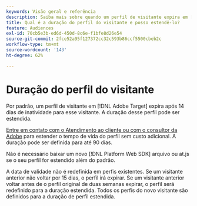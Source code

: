 ```yaml
---
keywords: Visão geral e referência
description: Saiba mais sobre quando um perfil de visitante expira em [!DNL Adobe Target].
title: Qual é a duração do perfil do visitante e posso estendê-lo?
feature: Audiences
exl-id: 70cb5e3b-ed6d-450d-8c6e-f1bfe8d26e54
source-git-commit: 2fce52a95f127372cc32c593b86ccf5500cbeb2c
workflow-type: tm+mt
source-wordcount: '143'
ht-degree: 62%

---
```


# Duração do perfil do visitante

Por padrão, um perfil de visitante em [!DNL Adobe Target] expira após 14 dias de inatividade para esse visitante. A duração desse perfil pode ser estendida.

[Entre em contato com o Atendimento ao cliente ou com o consultor da Adobe](/help/cmp-resources-and-contact-information.md#reference_ACA3391A00EF467B87930A450050077C) para estender o tempo de vida do perfil sem custo adicional. A duração pode ser definida para até 90 dias.

Não é necessário baixar um novo [!DNL Platform Web SDK] arquivo ou at.js se o seu perfil for estendido além do padrão.

A data de validade não é redefinida em perfis existentes. Se um visitante anterior não voltar por 15 dias, o perfil irá expirar. Se um visitante anterior voltar antes de o perfil original de duas semanas expirar, o perfil será redefinido para a duração estendida. Todos os perfis do novo visitante são definidos para a duração de perfil estendida.
